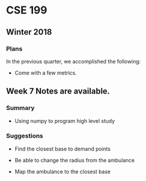 # CSE 199

## Winter 2018

### Plans

In the previous quarter, we accomplished the following:

- Come with a few metrics. 






## Week 7 Notes are available.
### Summary 
- Using numpy to program high level study 

### Suggestions
- Find the closest base to demand points

- Be able to change the radius from the ambulance

- Map the ambulance to the closest base